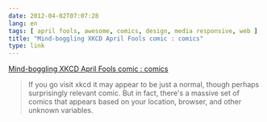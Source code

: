 ```yaml
---
date: 2012-04-02T07:07:28
lang: en
tags: [ april fools, awesome, comics, design, media responsive, web ]
title: "Mind-boggling XKCD April Fools comic : comics"
type: link
---
```


[Mind-boggling XKCD April Fools comic :
comics](http://www.reddit.com/r/comics//comments/rnpiw/mindboggling_xkcd_april_fools_comic/)

> If you go visit xkcd it may appear to be just a normal, though perhaps
> surprisingly relevant comic. But in fact, there's a massive set of
> comics that appears based on your location, browser, and other unknown
> variables.

